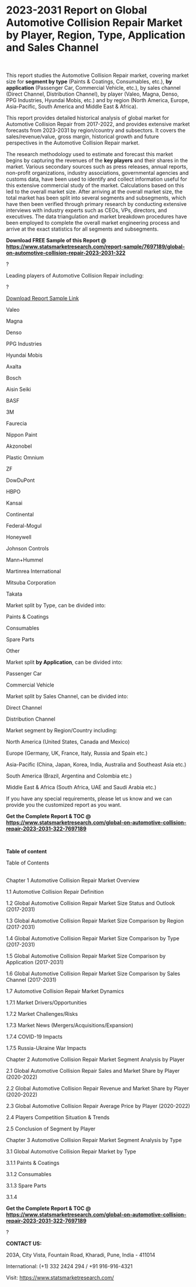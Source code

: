 <h1>2023-2031 Report on Global Automotive Collision Repair Market by Player, Region, Type, Application and Sales Channel</h1><br/><p>This report studies the Automotive Collision Repair market, covering market size for <strong>segment by type</strong> (Paints & Coatings, Consumables, etc.), <strong>by application</strong> (Passenger Car, Commercial Vehicle, etc.), by sales channel (Direct Channel, Distribution Channel), by player (Valeo, Magna, Denso, PPG Industries, Hyundai Mobis, etc.) and by region (North America, Europe, Asia-Pacific, South America and Middle East & Africa).</p>
 
 
 
 <p>This report provides detailed historical analysis of global market for Automotive Collision Repair from 2017-2022, and provides extensive market forecasts from 2023-2031 by region/country and subsectors. It covers the sales/revenue/value, gross margin, historical growth and future perspectives in the Automotive Collision Repair market.</p>
 
 
 
 <p>The research methodology used to estimate and forecast this market begins by capturing the revenues of the <strong>key players</strong> and their shares in the market. Various secondary sources such as press releases, annual reports, non-profit organizations, industry associations, governmental agencies and customs data, have been used to identify and collect information useful for this extensive commercial study of the market. Calculations based on this led to the overall market size. After arriving at the overall market size, the total market has been split into several segments and subsegments, which have then been verified through primary research by conducting extensive interviews with industry experts such as CEOs, VPs, directors, and executives. The data triangulation and market breakdown procedures have been employed to complete the overall market engineering process and arrive at the exact statistics for all segments and subsegments.</p>
 
 
 
 <div><b>Download FREE Sample of this Report @ <a href="https://www.statsmarketresearch.com/download-free-sample/7697189/global-on-automotive-collision-repair-2023-2031-322">https://www.statsmarketresearch.com/report-sample/7697189/global-on-automotive-collision-repair-2023-2031-322</a></b></div>
 
 
 
 <p>? </p>
 
 
 
 <p>Leading players of Automotive Collision Repair including:</p>
 
 
 
 <p>? </p>
 
 
 
 <p><a href="https://www.statsmarketresearch.com/download-free-sample/7697189/global-on-automotive-collision-repair-2023-2031-322">Download Report Sample Link</a></p>
 
 
 
 <p>Valeo</p>
 
 
 
 <p>Magna</p>
 
 
 
 <p>Denso</p>
 
 
 
 <p>PPG Industries</p>
 
 
 
 <p>Hyundai Mobis</p>
 
 
 
 <p>Axalta</p>
 
 
 
 <p>Bosch</p>
 
 
 
 <p>Aisin Seiki</p>
 
 
 
 <p>BASF</p>
 
 
 
 <p>3M</p>
 
 
 
 <p>Faurecia</p>
 
 
 
 <p>Nippon Paint</p>
 
 
 
 <p>Akzonobel</p>
 
 
 
 <p>Plastic Omnium</p>
 
 
 
 <p>ZF</p>
 
 
 
 <p>DowDuPont</p>
 
 
 
 <p>HBPO</p>
 
 
 
 <p>Kansai</p>
 
 
 
 <p>Continental</p>
 
 
 
 <p>Federal-Mogul</p>
 
 
 
 <p>Honeywell</p>
 
 
 
 <p>Johnson Controls</p>
 
 
 
 <p>Mann+Hummel</p>
 
 
 
 <p>Martinrea International</p>
 
 
 
 <p>Mitsuba Corporation</p>
 
 
 
 <p>Takata</p>
 
 
 
 <p>Market split by Type, can be divided into:</p>
 
 
 
 <p>Paints & Coatings</p>
 
 
 
 <p>Consumables</p>
 
 
 
 <p>Spare Parts</p>
 
 
 
 <p>Other</p>
 
 
 
 <p>Market split <strong>by Application</strong>, can be divided into:</p>
 
 
 
 <p>Passenger Car</p>
 
 
 
 <p>Commercial Vehicle</p>
 
 
 
 <p>Market split by Sales Channel, can be divided into:</p>
 
 
 
 <p>Direct Channel</p>
 
 
 
 <p>Distribution Channel</p>
 
 
 
 <p>Market segment by Region/Country including:</p>
 
 
 
 <p>North America (United States, Canada and Mexico)</p>
 
 
 
 <p>Europe (Germany, UK, France, Italy, Russia and Spain etc.)</p>
 
 
 
 <p>Asia-Pacific (China, Japan, Korea, India, Australia and Southeast Asia etc.)</p>
 
 
 
 <p>South America (Brazil, Argentina and Colombia etc.)</p>
 
 
 
 <p>Middle East & Africa (South Africa, UAE and Saudi Arabia etc.)</p>
 
 
 
 <p>If you have any special requirements, please let us know and we can provide you the customized report as you want.</p>
 
 
 
 <div><b>Get the Complete Report & TOC @ <a href="https://www.statsmarketresearch.com/global-on-automotive-collision-repair-2023-2031-322-7697189">https://www.statsmarketresearch.com/global-on-automotive-collision-repair-2023-2031-322-7697189</a></b></div>
 
 
 
 <p><br />
 
 <b>Table of content</b></p>
 
 
 
 <p>Table of Contents<br />
 
 <br />
 
 Chapter 1 Automotive Collision Repair Market Overview<br />
 
 1.1 Automotive Collision Repair Definition<br />
 
 1.2 Global Automotive Collision Repair Market Size Status and Outlook (2017-2031)<br />
 
 1.3 Global Automotive Collision Repair Market Size Comparison by Region (2017-2031)<br />
 
 1.4 Global Automotive Collision Repair Market Size Comparison by Type (2017-2031)<br />
 
 1.5 Global Automotive Collision Repair Market Size Comparison by Application (2017-2031)<br />
 
 1.6 Global Automotive Collision Repair Market Size Comparison by Sales Channel (2017-2031)<br />
 
 1.7 Automotive Collision Repair Market Dynamics<br />
 
 1.7.1 Market Drivers/Opportunities<br />
 
 1.7.2 Market Challenges/Risks<br />
 
 1.7.3 Market News (Mergers/Acquisitions/Expansion)<br />
 
 1.7.4 COVID-19 Impacts<br />
 
 1.7.5 Russia-Ukraine War Impacts<br />
 
 Chapter 2 Automotive Collision Repair Market Segment Analysis by Player<br />
 
 2.1 Global Automotive Collision Repair Sales and Market Share by Player (2020-2022)<br />
 
 2.2 Global Automotive Collision Repair Revenue and Market Share by Player (2020-2022)<br />
 
 2.3 Global Automotive Collision Repair Average Price by Player (2020-2022)<br />
 
 2.4 Players Competition Situation & Trends<br />
 
 2.5 Conclusion of Segment by Player<br />
 
 Chapter 3 Automotive Collision Repair Market Segment Analysis by Type<br />
 
 3.1 Global Automotive Collision Repair Market by Type<br />
 
 3.1.1 Paints & Coatings<br />
 
 3.1.2 Consumables<br />
 
 3.1.3 Spare Parts<br />
 
 3.1.4</p>
 
 
 
 <div><b>Get the Complete Report & TOC @ <a href="https://www.statsmarketresearch.com/global-on-automotive-collision-repair-2023-2031-322-7697189">https://www.statsmarketresearch.com/global-on-automotive-collision-repair-2023-2031-322-7697189</a></b></div>
 
 
 
 <p>? </p>
 
 
 
 <p><b>CONTACT US:</b><br />
 
 203A, City Vista, Fountain Road, Kharadi, Pune, India - 411014<br />
 
 International: (+1) 332 2424 294 / +91 916-916-4321<br />
 
 Visit: <a href="https://www.statsmarketresearch.com/">https://www.statsmarketresearch.com/</a></p>